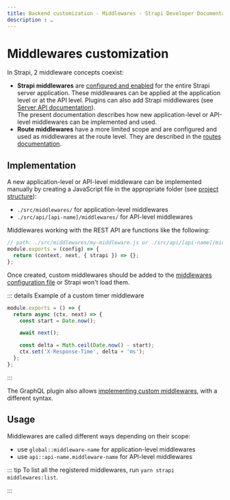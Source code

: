 ```yaml
---
title: Backend customization - Middlewares - Strapi Developer Documentation
description : …
---
```


<!-- TODO: update SEO -->

# Middlewares customization

In Strapi, 2 middleware concepts coexist:

- **Strapi middlewares** are [configured and enabled](/developer-docs/latest/setup-deployment-guides/configurations/required/middlewares.md) for the entire Strapi server application. These middlewares can be applied at the application level or at the API level. Plugins can also add Strapi middlewares (see [Server API documentation](/developer-docs/latest/developer-resources/plugin-api-reference/server.md#middlewares)).<br/>The present documentation describes how new application-level or API-level middlewares can be implemented and used.
- **Route middlewares** have a more limited scope and are configured and used as middlewares at the route level. They are described in the [routes documentation](/developer-docs/latest/development/backend-customization/routing.md#middlewares).

## Implementation

<!-- ? do we plan to add middleware creation to the strapi generate interactive CLI? -->
A new application-level or API-level middleware can be implemented manually by creating a JavaScript file in the appropriate folder (see [project structure](/developer-docs/latest/setup-deployment-guides/file-structure.md)):

- `./src/middlewares/` for application-level middlewares
- `./src/api/[api-name]/middlewares/` for API-level middlewares

Middlewares working with the REST API are functions like the following:

```js
// path: ./src/middlewares/my-middleware.js or ./src/api/[api-name]/middlewares/my-middleware.js
module.exports = (config) => {
  return (context, next, { strapi }) => {};
};
```
<!-- ? is is `context` or `ctx`? -->

Once created, custom middlewares should be added to the [middlewares configuration file](/developer-docs/latest/setup-deployment-guides/configurations/required/middlewares.md#loading-order) or Strapi won't load them.

<!-- TODO: update the example below, was copied & pasted from v3 but won't probably work as-is -->
::: details Example of a custom timer middleware

```js
module.exports = () => {
  return async (ctx, next) => {
    const start = Date.now();

    await next();

    const delta = Math.ceil(Date.now() - start);
    ctx.set('X-Response-Time', delta + 'ms');
  };
};
```

:::

The GraphQL plugin also allows [implementing custom middlewares](), with a different syntax.
<!-- TODO: add link once this GraphQL customization topic is documented in the GraphQL plugin section -->

<!-- ? should we keep this "Node modules" part? -->
<!-- ### Node modules

Every folder that follows this name pattern `strapi-middleware-*` in the `./node_modules` folder will be loaded as a middleware.

A middleware needs to follow the structure below:

```
/middleware
└─── lib
     - index.js
- LICENSE.md
- package.json
- README.md
```

The `index.js` is the entry point to the middleware. It should look like the example above. -->

## Usage

Middlewares are called different ways depending on their scope:

- use `global::middleware-name` for application-level middlewares
- use `api::api-name.middleware-name` for API-level middlewares

::: tip
To list all the registered middlewares, run `yarn strapi middlewares:list`.
<!-- TODO: add this to CLI reference -->
:::
